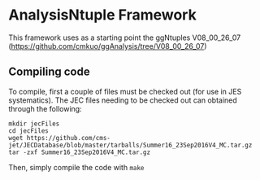 # AnalysisNtuple Framework
This framework uses as a starting point the ggNtuples V08_00_26_07 (https://github.com/cmkuo/ggAnalysis/tree/V08_00_26_07)

## Compiling code
To compile, first a couple of files must be checked out (for use in JES systematics). The JEC files needing to be checked out can obtained through the following:
```
mkdir jecFiles
cd jecFiles
wget https://github.com/cms-jet/JECDatabase/blob/master/tarballs/Summer16_23Sep2016V4_MC.tar.gz
tar -zxf Summer16_23Sep2016V4_MC.tar.gz
```
Then, simply compile the code with `make`
